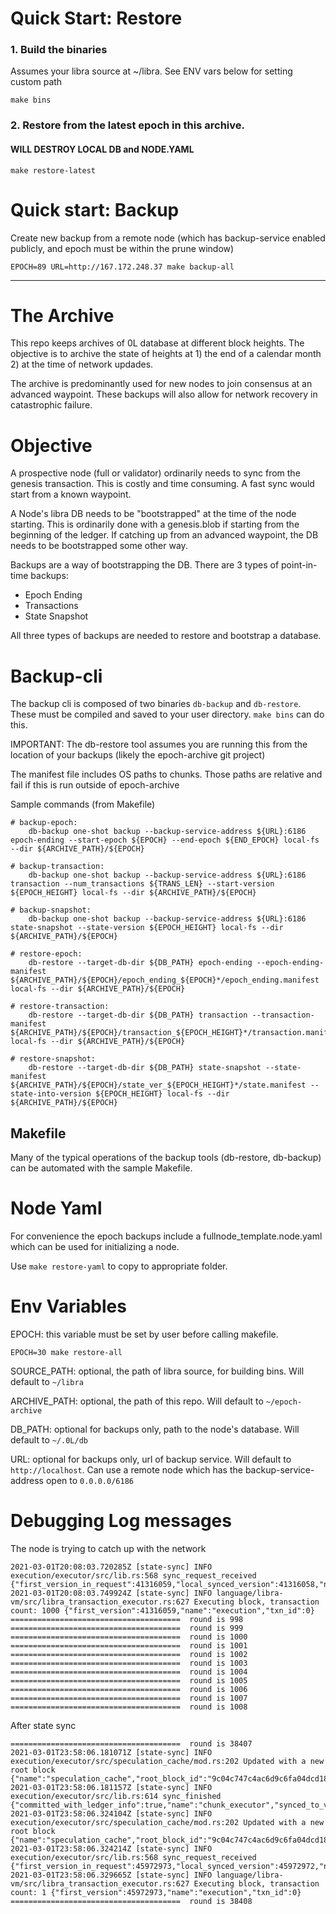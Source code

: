 # Quick Start: Restore


### 1. Build the binaries
Assumes your libra source at ~/libra. See ENV vars below for setting custom path

```
make bins
```

### 2. Restore from the latest epoch in this archive. 

#### WILL DESTROY LOCAL DB and NODE.YAML

```
make restore-latest
```

# Quick start: Backup

Create new backup from a remote node (which has backup-service enabled publicly, and epoch must be within the prune window)

```
EPOCH=89 URL=http://167.172.248.37 make backup-all

```

-----

# The Archive

This repo keeps archives of 0L database at different block heights. The objective is to archive the state of heights at 1) the end of a calendar month 2) at the time of network updades.

The archive is predominantly used for new nodes to join consensus at an advanced waypoint. These backups will also allow for network recovery in catastrophic failure.

# Objective

A prospective node (full or validator) ordinarily needs to sync from the genesis transaction. This is costly and time consuming. A fast sync would start from a known waypoint.
 
A Node's libra DB needs to be "bootstrapped" at the time of the node starting. This is ordinarily done with a genesis.blob if starting from the beginning of the ledger. If catching up from an advanced waypoint, the DB needs to be bootstrapped some other way.

Backups are a way of bootstrapping the DB. There are 3 types of point-in-time backups:
- Epoch Ending
- Transactions
- State Snapshot

All three types of backups are needed to restore and bootstrap a database.


# Backup-cli

The backup cli is composed of two binaries `db-backup` and `db-restore`. These must be compiled and saved to your user directory. `make bins` can do this.

IMPORTANT: The db-restore tool assumes you are running this from the location of your backups (likely the epoch-archive git project)

The manifest file includes OS paths to chunks. Those paths are relative and fail if this is run outside of epoch-archive

Sample commands (from Makefile)

```
# backup-epoch:
	db-backup one-shot backup --backup-service-address ${URL}:6186 epoch-ending --start-epoch ${EPOCH} --end-epoch ${END_EPOCH} local-fs --dir ${ARCHIVE_PATH}/${EPOCH}
	
# backup-transaction:
	db-backup one-shot backup --backup-service-address ${URL}:6186 transaction --num_transactions ${TRANS_LEN} --start-version ${EPOCH_HEIGHT} local-fs --dir ${ARCHIVE_PATH}/${EPOCH}

# backup-snapshot:
	db-backup one-shot backup --backup-service-address ${URL}:6186 state-snapshot --state-version ${EPOCH_HEIGHT} local-fs --dir ${ARCHIVE_PATH}/${EPOCH}

# restore-epoch:
	db-restore --target-db-dir ${DB_PATH} epoch-ending --epoch-ending-manifest ${ARCHIVE_PATH}/${EPOCH}/epoch_ending_${EPOCH}*/epoch_ending.manifest local-fs --dir ${ARCHIVE_PATH}/${EPOCH}

# restore-transaction:
	db-restore --target-db-dir ${DB_PATH} transaction --transaction-manifest ${ARCHIVE_PATH}/${EPOCH}/transaction_${EPOCH_HEIGHT}*/transaction.manifest local-fs --dir ${ARCHIVE_PATH}/${EPOCH}

# restore-snapshot:
	db-restore --target-db-dir ${DB_PATH} state-snapshot --state-manifest ${ARCHIVE_PATH}/${EPOCH}/state_ver_${EPOCH_HEIGHT}*/state.manifest --state-into-version ${EPOCH_HEIGHT} local-fs --dir ${ARCHIVE_PATH}/${EPOCH}

```


## Makefile

Many of the typical operations of the backup tools (db-restore, db-backup) can be automated with the sample Makefile.

# Node Yaml

For convenience the epoch backups include a fullnode_template.node.yaml which can be used for initializing a node. 

Use `make restore-yaml` to copy to appropriate folder.

# Env Variables

EPOCH:  this variable must be set by user before calling makefile.

`EPOCH=30 make restore-all`

SOURCE_PATH: optional, the path of libra source, for building bins. Will default to `~/libra`

ARCHIVE_PATH: optional, the path of this repo. Will default to `~/epoch-archive`

DB_PATH: optional for backups only, path to the node's database. Will default  to `~/.0L/db`

URL: optional for backups only, url of backup service. Will default to `http://localhost`. Can use a remote node which has the backup-service-address open to `0.0.0.0/6186`

# Debugging Log messages

The node is trying to catch up with the network
```
2021-03-01T20:08:03.720285Z [state-sync] INFO execution/executor/src/lib.rs:568 sync_request_received {"first_version_in_request":41316059,"local_synced_version":41316058,"name":"chunk_executor","num_txns_in_request":1000}
2021-03-01T20:08:03.749924Z [state-sync] INFO language/libra-vm/src/libra_transaction_executor.rs:627 Executing block, transaction count: 1000 {"first_version":41316059,"name":"execution","txn_id":0}
======================================  round is 998
======================================  round is 999
======================================  round is 1000
======================================  round is 1001
======================================  round is 1002
======================================  round is 1003
======================================  round is 1004
======================================  round is 1005
======================================  round is 1006
======================================  round is 1007
======================================  round is 1008
```

After state sync
```
======================================  round is 38407
2021-03-01T23:58:06.181071Z [state-sync] INFO execution/executor/src/speculation_cache/mod.rs:202 Updated with a new root block {"name":"speculation_cache","root_block_id":"9c04c747c4ac6d9c6fa04dcd18115bf1f32dcfb0fef9bc482182d280f0fcbcf5"}
2021-03-01T23:58:06.181157Z [state-sync] INFO execution/executor/src/lib.rs:614 sync_finished {"committed_with_ledger_info":true,"name":"chunk_executor","synced_to_version":45972972}
2021-03-01T23:58:06.324104Z [state-sync] INFO execution/executor/src/speculation_cache/mod.rs:202 Updated with a new root block {"name":"speculation_cache","root_block_id":"9c04c747c4ac6d9c6fa04dcd18115bf1f32dcfb0fef9bc482182d280f0fcbcf5"}
2021-03-01T23:58:06.324214Z [state-sync] INFO execution/executor/src/lib.rs:568 sync_request_received {"first_version_in_request":45972973,"local_synced_version":45972972,"name":"chunk_executor","num_txns_in_request":1}
2021-03-01T23:58:06.329665Z [state-sync] INFO language/libra-vm/src/libra_transaction_executor.rs:627 Executing block, transaction count: 1 {"first_version":45972973,"name":"execution","txn_id":0}
======================================  round is 38408
```

